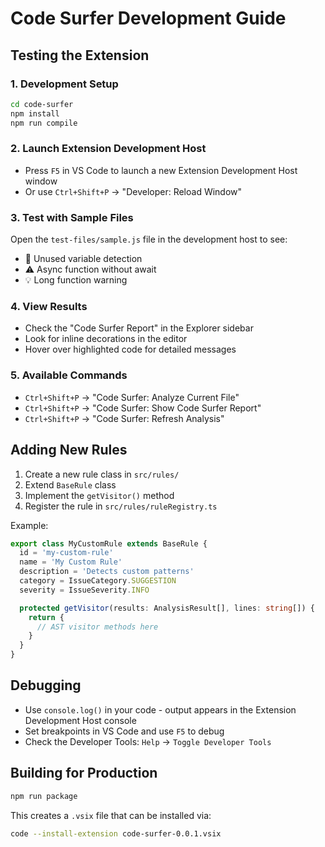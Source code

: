 # Code Surfer Development Guide

## Testing the Extension

### 1. Development Setup

```bash
cd code-surfer
npm install
npm run compile
```

### 2. Launch Extension Development Host

- Press `F5` in VS Code to launch a new Extension Development Host window
- Or use `Ctrl+Shift+P` → "Developer: Reload Window"

### 3. Test with Sample Files

Open the `test-files/sample.js` file in the development host to see:

- 🚩 Unused variable detection
- ⚠️ Async function without await
- 💡 Long function warning

### 4. View Results

- Check the "Code Surfer Report" in the Explorer sidebar
- Look for inline decorations in the editor
- Hover over highlighted code for detailed messages

### 5. Available Commands

- `Ctrl+Shift+P` → "Code Surfer: Analyze Current File"
- `Ctrl+Shift+P` → "Code Surfer: Show Code Surfer Report"
- `Ctrl+Shift+P` → "Code Surfer: Refresh Analysis"

## Adding New Rules

1. Create a new rule class in `src/rules/`
2. Extend `BaseRule` class
3. Implement the `getVisitor()` method
4. Register the rule in `src/rules/ruleRegistry.ts`

Example:

```typescript
export class MyCustomRule extends BaseRule {
  id = 'my-custom-rule'
  name = 'My Custom Rule'
  description = 'Detects custom patterns'
  category = IssueCategory.SUGGESTION
  severity = IssueSeverity.INFO

  protected getVisitor(results: AnalysisResult[], lines: string[]) {
    return {
      // AST visitor methods here
    }
  }
}
```

## Debugging

- Use `console.log()` in your code - output appears in the Extension Development Host console
- Set breakpoints in VS Code and use `F5` to debug
- Check the Developer Tools: `Help` → `Toggle Developer Tools`

## Building for Production

```bash
npm run package
```

This creates a `.vsix` file that can be installed via:

```bash
code --install-extension code-surfer-0.0.1.vsix
```
